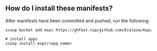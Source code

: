 ## How do I install these manifests?

After manifests have been committed and pushed, run the following:

```pwsh
scoop bucket add mspc https://ghfast.top/github.com/Ecalose/mspc

# install apps
scoop install mspc/<app_name>
```
